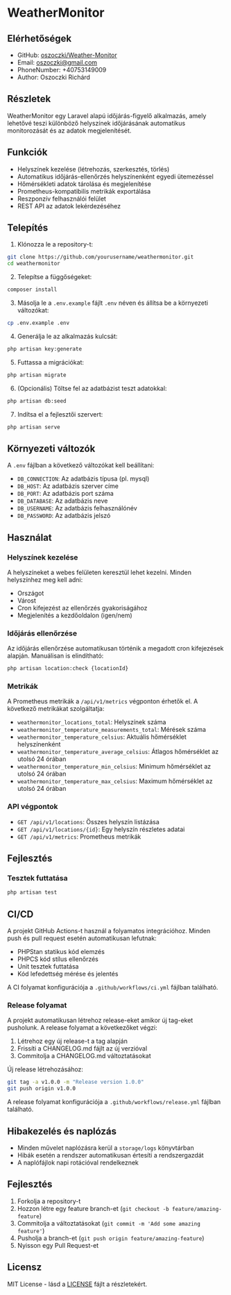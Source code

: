 # WeatherMonitor

## Elérhetőségek

- GitHub: [oszoczki/Weather-Monitor](https://github.com/oszoczki/Weather-Monitor)
- Email: oszoczki@gmail.com
- PhoneNumber: +40753149009
- Author: Oszoczki Richárd

## Részletek

WeatherMonitor egy Laravel alapú időjárás-figyelő alkalmazás, amely lehetővé teszi különböző helyszínek időjárásának automatikus monitorozását és az adatok megjelenítését.

## Funkciók

- Helyszínek kezelése (létrehozás, szerkesztés, törlés)
- Automatikus időjárás-ellenőrzés helyszínenként egyedi ütemezéssel
- Hőmérsékleti adatok tárolása és megjelenítése
- Prometheus-kompatibilis metrikák exportálása
- Reszponzív felhasználói felület
- REST API az adatok lekérdezéséhez

## Telepítés

1. Klónozza le a repository-t:
```bash
git clone https://github.com/yourusername/weathermonitor.git
cd weathermonitor
```

2. Telepítse a függőségeket:
```bash
composer install
```

3. Másolja le a `.env.example` fájlt `.env` néven és állítsa be a környezeti változókat:
```bash
cp .env.example .env
```

4. Generálja le az alkalmazás kulcsát:
```bash
php artisan key:generate
```

5. Futtassa a migrációkat:
```bash
php artisan migrate
```

6. (Opcionális) Töltse fel az adatbázist teszt adatokkal:
```bash
php artisan db:seed
```

7. Indítsa el a fejlesztői szervert:
```bash
php artisan serve
```

## Környezeti változók

A `.env` fájlban a következő változókat kell beállítani:

- `DB_CONNECTION`: Az adatbázis típusa (pl. mysql)
- `DB_HOST`: Az adatbázis szerver címe
- `DB_PORT`: Az adatbázis port száma
- `DB_DATABASE`: Az adatbázis neve
- `DB_USERNAME`: Az adatbázis felhasználónév
- `DB_PASSWORD`: Az adatbázis jelszó

## Használat

### Helyszínek kezelése

A helyszíneket a webes felületen keresztül lehet kezelni. Minden helyszínhez meg kell adni:
- Országot
- Várost
- Cron kifejezést az ellenőrzés gyakoriságához
- Megjelenítés a kezdőoldalon (igen/nem)

### Időjárás ellenőrzése

Az időjárás ellenőrzése automatikusan történik a megadott cron kifejezések alapján. Manuálisan is elindítható:

```bash
php artisan location:check {locationId}
```

### Metrikák

A Prometheus metrikák a `/api/v1/metrics` végponton érhetők el. A következő metrikákat szolgáltatja:

- `weathermonitor_locations_total`: Helyszínek száma
- `weathermonitor_temperature_measurements_total`: Mérések száma
- `weathermonitor_temperature_celsius`: Aktuális hőmérséklet helyszínenként
- `weathermonitor_temperature_average_celsius`: Átlagos hőmérséklet az utolsó 24 órában
- `weathermonitor_temperature_min_celsius`: Minimum hőmérséklet az utolsó 24 órában
- `weathermonitor_temperature_max_celsius`: Maximum hőmérséklet az utolsó 24 órában

### API végpontok

- `GET /api/v1/locations`: Összes helyszín listázása
- `GET /api/v1/locations/{id}`: Egy helyszín részletes adatai
- `GET /api/v1/metrics`: Prometheus metrikák

## Fejlesztés

### Tesztek futtatása

```bash
php artisan test
```

## CI/CD

A projekt GitHub Actions-t használ a folyamatos integrációhoz. Minden push és pull request esetén automatikusan lefutnak:

- PHPStan statikus kód elemzés
- PHPCS kód stílus ellenőrzés
- Unit tesztek futtatása
- Kód lefedettség mérése és jelentés

A CI folyamat konfigurációja a `.github/workflows/ci.yml` fájlban található.

### Release folyamat

A projekt automatikusan létrehoz release-eket amikor új tag-eket pusholunk. A release folyamat a következőket végzi:

1. Létrehoz egy új release-t a tag alapján
2. Frissíti a CHANGELOG.md fájlt az új verzióval
3. Commitolja a CHANGELOG.md változtatásokat

Új release létrehozásához:

```bash
git tag -a v1.0.0 -m "Release version 1.0.0"
git push origin v1.0.0
```

A release folyamat konfigurációja a `.github/workflows/release.yml` fájlban található.

## Hibakezelés és naplózás

- Minden művelet naplózásra kerül a `storage/logs` könyvtárban
- Hibák esetén a rendszer automatikusan értesíti a rendszergazdát
- A naplófájlok napi rotációval rendelkeznek

## Fejlesztés

1. Forkolja a repository-t
2. Hozzon létre egy feature branch-et (`git checkout -b feature/amazing-feature`)
3. Commitolja a változtatásokat (`git commit -m 'Add some amazing feature'`)
4. Pusholja a branch-et (`git push origin feature/amazing-feature`)
5. Nyisson egy Pull Request-et

## Licensz

MIT License - lásd a [LICENSE](LICENSE) fájlt a részletekért.